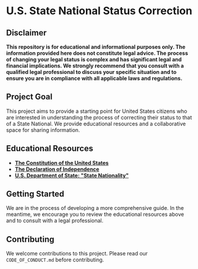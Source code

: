 # U.S. State National Status Correction

## **Disclaimer**

**This repository is for educational and informational purposes only. The information provided here does not constitute legal advice. The process of changing your legal status is complex and has significant legal and financial implications. We strongly recommend that you consult with a qualified legal professional to discuss your specific situation and to ensure you are in compliance with all applicable laws and regulations.**

## **Project Goal**

This project aims to provide a starting point for United States citizens who are interested in understanding the process of correcting their status to that of a State National. We provide educational resources and a collaborative space for sharing information.

## **Educational Resources**

*   **[The Constitution of the United States](https://www.archives.gov/founding-docs/constitution)**
*   **[The Declaration of Independence](https://www.archives.gov/founding-docs/declaration-transcript)**
*   **[U.S. Department of State: "State Nationality"](https://travel.state.gov/content/travel/en/legal/travel-legal-considerations/Advice-about-Possible-Loss-of-US-Nationality-Dual-Nationality/Loss-of-U-S-Nationality-and-Seeking-Public-Office-in-a-Foreign-State.html)**

## **Getting Started**

We are in the process of developing a more comprehensive guide. In the meantime, we encourage you to review the educational resources above and to consult with a legal professional.

## **Contributing**

We welcome contributions to this project. Please read our `CODE_OF_CONDUCT.md` before contributing.